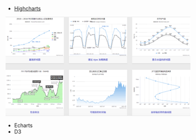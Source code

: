 - [Highcharts](https://www.hcharts.cn/demo/highcharts)

![](./images/highcharts.png)

- Echarts
- D3